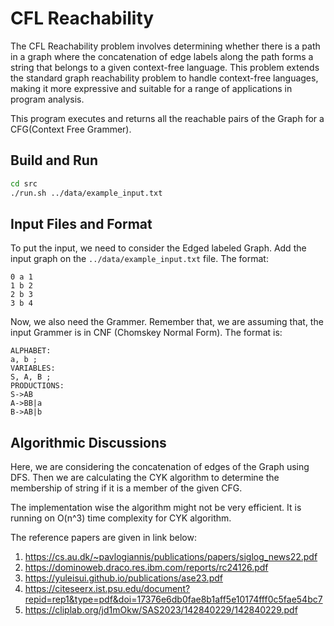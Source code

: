 # CFL Reachability

The CFL Reachability problem involves determining whether there is a path in a graph where the concatenation of edge labels along the path forms a string that belongs to a given context-free language. This problem extends the standard graph reachability problem to handle context-free languages, making it more expressive and suitable for a range of applications in program analysis.

This program executes and returns all the reachable pairs of the Graph for a CFG(Context Free Grammer).

## Build and Run

```sh
cd src
./run.sh ../data/example_input.txt
```

## Input Files and Format

To put the input, we need to consider the Edged labeled Graph. Add the input graph on the `../data/example_input.txt` file. The format:
```
0 a 1
1 b 2
2 b 3
3 b 4
```

Now, we also need the Grammer. Remember that, we are assuming that, the input Grammer is in CNF (Chomskey Normal Form). The format is:
```
ALPHABET:
a, b ;
VARIABLES:
S, A, B ; 
PRODUCTIONS:
S->AB
A->BB|a
B->AB|b
```

## Algorithmic Discussions

Here, we are considering the concatenation of edges of the Graph using DFS. Then we are calculating the CYK algorithm to determine the membership of
string if it is a member of the given CFG.

The implementation wise the algorithm might not be very efficient. It is running on O(n^3) time complexity for CYK algorithm.

The reference papers are given in link below:
1. https://cs.au.dk/~pavlogiannis/publications/papers/siglog_news22.pdf
2. https://dominoweb.draco.res.ibm.com/reports/rc24126.pdf
3. https://yuleisui.github.io/publications/ase23.pdf
4. https://citeseerx.ist.psu.edu/document?repid=rep1&type=pdf&doi=17376e6db0fae8b1aff5e10174fff0c5fae54bc7
5. https://cliplab.org/jd1mOkw/SAS2023/142840229/142840229.pdf

